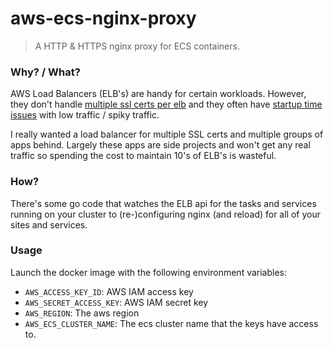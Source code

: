 # aws-ecs-nginx-proxy

> A HTTP & HTTPS nginx proxy for ECS containers.

### Why? / What?

AWS Load Balancers (ELB's) are handy for certain workloads. However, they don't handle [multiple ssl certs per elb](https://forums.aws.amazon.com/message.jspa?messageID=520926) and they often have [startup time issues](https://aws.amazon.com/articles/1636185810492479) with low traffic / spiky traffic.

I really wanted a load balancer for multiple SSL certs and multiple groups of apps behind. Largely these apps are side projects and won't get any real traffic so spending the cost to maintain 10's of ELB's is wasteful.

### How?

There's some go code that watches the ELB api for the tasks and services running on your cluster to (re-)configuring nginx (and reload) for all of your sites and services.

### Usage

Launch the docker image with the following environment variables:

* `AWS_ACCESS_KEY_ID`: AWS IAM access key
* `AWS_SECRET_ACCESS_KEY`: AWS IAM secret key
* `AWS_REGION`: The aws region
* `AWS_ECS_CLUSTER_NAME`: The ecs cluster name that the keys have access to.
